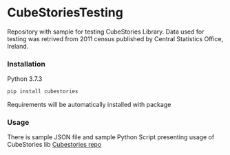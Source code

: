 # CubeStoriesTesting
Repository with sample for testing CubeStories Library. 
Data used for testing was retrived from 2011 census published by Central Statistics Office, Ireland.

### Installation
Python 3.7.3
```python
pip install cubestories
```
Requirements will be automatically installed with package

### Usage
There is sample JSON file and sample Python Script presenting usage of CubeStories lib
[Cubestories repo](https://github.com/MaciejJanowski/CubeStories)




